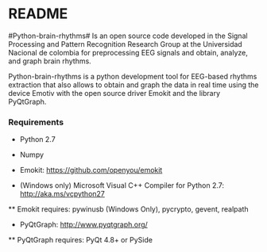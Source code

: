# README #

#Python-brain-rhythms#
Is an open source code developed in the Signal Processing and Pattern Recognition Research Group at the Universidad Nacional de colombia for preprocessing EEG signals and obtain, analyze, and graph brain rhythms.

Python-brain-rhythms is a python development tool for EEG-based rhythms extraction that also allows to obtain and graph the data in real time using the device Emotiv with the open source driver Emokit and the library PyQtGraph.

### Requirements ###

* Python 2.7

* Numpy

* Emokit: https://github.com/openyou/emokit

* (Windows only) Microsoft Visual C++ Compiler for Python 2.7: http://aka.ms/vcpython27

** Emokit requires: pywinusb (Windows Only), pycrypto, gevent, realpath

* PyQtGraph: http://www.pyqtgraph.org/

** PyQtGraph requires: PyQt 4.8+ or PySide





